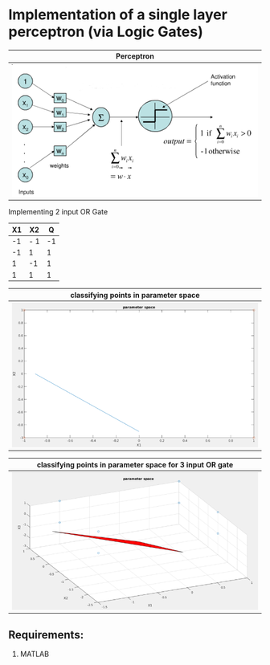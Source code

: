 # Implementation of a single layer perceptron (via Logic Gates)

| Perceptron  | 
| -------------    | 
| ![](./results/perceptron.png) | 

Implementing 2 input OR Gate

| X1            | X2            |            Q |
| ------------- | ------------- |------------- |
|  -1           |- 1            |-1            |    
| -1            | 1             |1             |                                 
|  1            | -1            |1             |                                 
|  1            | 1             |1             |  

| classifying points in parameter space  | 
| -------------    | 
| ![](./results/2_feature.png )| width=50 | 


| classifying points in parameter space for 3 input OR gate  | 
| -------------    | 
| ![](./results/3_feature.png )| width=50 | 

## Requirements:
1. MATLAB
